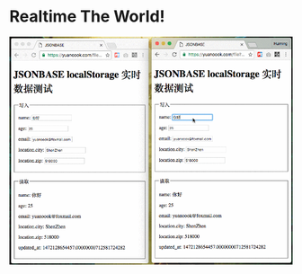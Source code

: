 # Realtime The World!

![JSONBASE DEMO](https://raw.githubusercontent.com/yuanoook/jsonbase/master/static/img/demo.gif)
